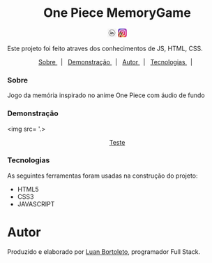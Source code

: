 <h1 align="center">One Piece MemoryGame</h1>
<p  align='center'> 
 <a href= 'https://www.linkedin.com/in/luan-bortoleto-590490234/'>
 <img alt='Luan Bortoleto [Linkedin]' src='./imagens/iconlink.jpg' width=20px></a>
  <a href='https://www.instagram.com/luanbortoleto/'><img alt='Luan Bortoleto [Instagram]' src='./imagens/iconluffy.jpg' width=20px></a>
  </p>
  
  <p> Este projeto foi feito atraves dos conhecimentos de JS, HTML, CSS.
 </p>
 
 <p align='center'>
  <a href= '#sobre'> Sobre </a> &nbsp;&nbsp;|&nbsp;&nbsp;
 <a href= '#demonstração'> Demonstração </a> &nbsp;&nbsp;|&nbsp;&nbsp;
 <a href= '#autor'> Autor </a> &nbsp;&nbsp;|&nbsp;&nbsp;
 <a href= '#tecnologias'> Tecnologias </a> &nbsp;&nbsp;|&nbsp;&nbsp;
 </p>
 
 
 ### Sobre
 
 Jogo da memória inspirado no anime One Piece com áudio de fundo
 
 
 ### Demonstração
 
 <img src= '.>
 <p align='center' font-size=20px> <a href=https://luan400.github.io/Jogo-da-velha-vs-bot/>Teste</a></p>
 
 
### Tecnologias

As seguintes ferramentas foram usadas na construção do projeto:

<div>
<ul>
<li>HTML5</li>
<li>CSS3</li>
<li>JAVASCRIPT</li>
</ul>
</div>
 
 # Autor 
 <p> Produzido e elaborado por <a href='https://www.instagram.com/luanbortoleto/'>Luan Bortoleto</a>, programador Full Stack.</p>
